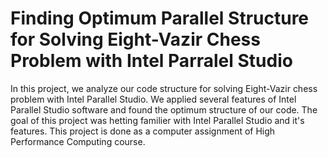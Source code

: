 # Finding Optimum Parallel Structure for Solving Eight-Vazir Chess Problem with Intel Parralel Studio
In this project, we analyze our code structure for solving Eight-Vazir chess problem with Intel Parallel Studio. We applied several features of Intel Parallel Studio software and found the optimum structure of our code. The goal of this project was hetting familier with Intel Parallel Studio and it's features.
This project is done as a computer assignment of High Performance Computing course.
